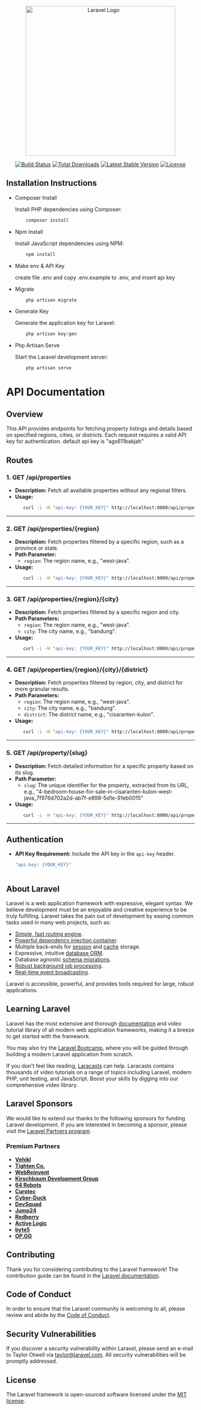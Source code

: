 <p align="center"><a href="https://laravel.com" target="_blank"><img src="https://raw.githubusercontent.com/laravel/art/master/logo-lockup/5%20SVG/2%20CMYK/1%20Full%20Color/laravel-logolockup-cmyk-red.svg" width="400" alt="Laravel Logo"></a></p>

<p align="center">
<a href="https://github.com/laravel/framework/actions"><img src="https://github.com/laravel/framework/workflows/tests/badge.svg" alt="Build Status"></a>
<a href="https://packagist.org/packages/laravel/framework"><img src="https://img.shields.io/packagist/dt/laravel/framework" alt="Total Downloads"></a>
<a href="https://packagist.org/packages/laravel/framework"><img src="https://img.shields.io/packagist/v/laravel/framework" alt="Latest Stable Version"></a>
<a href="https://packagist.org/packages/laravel/framework"><img src="https://img.shields.io/packagist/l/laravel/framework" alt="License"></a>
</p>

## Installation Instructions
- Composer Install
  <p> Install PHP dependencies using Composer:
      
  ```bash
      composer install
  ```
- Npm Install
  <p> Install JavaScript dependencies using NPM:
      
  ```bash
      npm install
  ```
- Make env & API Key
  <p> create file .env and copy .env.example to .env, and insert api key

- Migrate

  ```bash
      php artisan migrate
  ```

- Generate Key
  <p> Generate the application key for Laravel:
      
  ```bash
      php artisan key:gen
  ```

- Php Artisan Serve
  <p> Start the Laravel development server:
      
  ```bash
      php artisan serve
  ```

# API Documentation

## Overview
This API provides endpoints for fetching property listings and details based on specified regions, cities, or districts. Each request requires a valid API key for authentication. default api key is "ags611bakjah"

## Routes

### 1. **GET /api/properties**
   - **Description:** Fetch all available properties without any regional filters.
   - **Usage:**
     ```bash
        curl -i -H "api-key: {YOUR_KEY}" http://localhost:8000/api/properties
     ```
---

### 2. **GET /api/properties/{region}**
   - **Description:** Fetch properties filtered by a specific region, such as a province or state.
   - **Path Parameter:**
     - `region`: The region name, e.g., "west-java".
   - **Usage:**
     ```bash
        curl -i -H "api-key: {YOUR_KEY}" http://localhost:8000/api/properties/west-java
     ```
---

### 3. **GET /api/properties/{region}/{city}**
   - **Description:** Fetch properties filtered by a specific region and city.
   - **Path Parameters:**
     - `region`: The region name, e.g., "west-java".
     - `city`: The city name, e.g., "bandung".
   - **Usage:**
     ```bash
        curl -i -H "api-key: {YOUR_KEY}" http://localhost:8000/api/properties/west-java/bandung
     ```
---

### 4. **GET /api/properties/{region}/{city}/{district}**
   - **Description:** Fetch properties filtered by region, city, and district for more granular results.
   - **Path Parameters:**
     - `region`: The region name, e.g., "west-java".
     - `city`: The city name, e.g., "bandung".
     - `district`: The district name, e.g., "cisaranten-kulon".
   - **Usage:**
     ```bash
        curl -i -H "api-key: {YOUR_KEY}" http://localhost:8000/api/properties/west-java/bandung/cisaranten-kulon
     ```
---

### 5. **GET /api/property/{slug}**
   - **Description:** Fetch detailed information for a specific property based on its slug.
   - **Path Parameter:**
     - `slug`: The unique identifier for the property, extracted from its URL, e.g., "4-bedroom-house-for-sale-in-cisaranten-kulon-west-java_7f976d702a2d-ab7f-e898-5d1e-91eb0015"
   - **Usage:**
     ```bash
        curl -i -H "api-key: {YOUR_KEY}" http://localhost:8000/api/property/4-bedroom-house-for-sale-in-cisaranten-kulon-west-java_7f976d702a2d-ab7f-e898-5d1e-91eb0015
     ```
---

## Authentication
- **API Key Requirement:** Include the API key in the `api-key` header.
  ```bash
  "api-key: {YOUR_KEY}"



## About Laravel

Laravel is a web application framework with expressive, elegant syntax. We believe development must be an enjoyable and creative experience to be truly fulfilling. Laravel takes the pain out of development by easing common tasks used in many web projects, such as:

- [Simple, fast routing engine](https://laravel.com/docs/routing).
- [Powerful dependency injection container](https://laravel.com/docs/container).
- Multiple back-ends for [session](https://laravel.com/docs/session) and [cache](https://laravel.com/docs/cache) storage.
- Expressive, intuitive [database ORM](https://laravel.com/docs/eloquent).
- Database agnostic [schema migrations](https://laravel.com/docs/migrations).
- [Robust background job processing](https://laravel.com/docs/queues).
- [Real-time event broadcasting](https://laravel.com/docs/broadcasting).

Laravel is accessible, powerful, and provides tools required for large, robust applications.

## Learning Laravel

Laravel has the most extensive and thorough [documentation](https://laravel.com/docs) and video tutorial library of all modern web application frameworks, making it a breeze to get started with the framework.

You may also try the [Laravel Bootcamp](https://bootcamp.laravel.com), where you will be guided through building a modern Laravel application from scratch.

If you don't feel like reading, [Laracasts](https://laracasts.com) can help. Laracasts contains thousands of video tutorials on a range of topics including Laravel, modern PHP, unit testing, and JavaScript. Boost your skills by digging into our comprehensive video library.

## Laravel Sponsors

We would like to extend our thanks to the following sponsors for funding Laravel development. If you are interested in becoming a sponsor, please visit the [Laravel Partners program](https://partners.laravel.com).

### Premium Partners

- **[Vehikl](https://vehikl.com/)**
- **[Tighten Co.](https://tighten.co)**
- **[WebReinvent](https://webreinvent.com/)**
- **[Kirschbaum Development Group](https://kirschbaumdevelopment.com)**
- **[64 Robots](https://64robots.com)**
- **[Curotec](https://www.curotec.com/services/technologies/laravel/)**
- **[Cyber-Duck](https://cyber-duck.co.uk)**
- **[DevSquad](https://devsquad.com/hire-laravel-developers)**
- **[Jump24](https://jump24.co.uk)**
- **[Redberry](https://redberry.international/laravel/)**
- **[Active Logic](https://activelogic.com)**
- **[byte5](https://byte5.de)**
- **[OP.GG](https://op.gg)**

## Contributing

Thank you for considering contributing to the Laravel framework! The contribution guide can be found in the [Laravel documentation](https://laravel.com/docs/contributions).

## Code of Conduct

In order to ensure that the Laravel community is welcoming to all, please review and abide by the [Code of Conduct](https://laravel.com/docs/contributions#code-of-conduct).

## Security Vulnerabilities

If you discover a security vulnerability within Laravel, please send an e-mail to Taylor Otwell via [taylor@laravel.com](mailto:taylor@laravel.com). All security vulnerabilities will be promptly addressed.

## License

The Laravel framework is open-sourced software licensed under the [MIT license](https://opensource.org/licenses/MIT).
